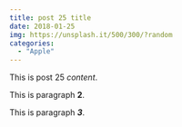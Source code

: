 ```yaml
---
title: post 25 title
date: 2018-01-25
img: https://unsplash.it/500/300/?random
categories:
  - "Apple"
---
```

This is post 25 *content*.

This is paragraph **2**.

This is paragraph ***3***.
